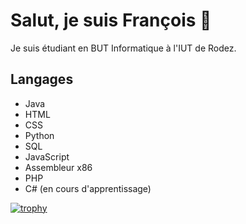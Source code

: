 # Salut, je suis François 👋

Je suis étudiant en BUT Informatique à l'IUT de Rodez.

## Langages

- Java
- HTML
- CSS
- Python
- SQL
- JavaScript
- Assembleur x86
- PHP
- C# (en cours d'apprentissage)

[![trophy](https://github-profile-trophy.vercel.app/?username=Francois389)](https://github.com/ryo-ma/github-profile-trophy)
